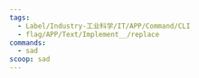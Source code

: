 ```yaml
---
tags:
  - Label/Industry-工业科学/IT/APP/Command/CLI
  - flag/APP/Text/Implement__/replace
commands:
  - sad
scoop: sad
---
```

